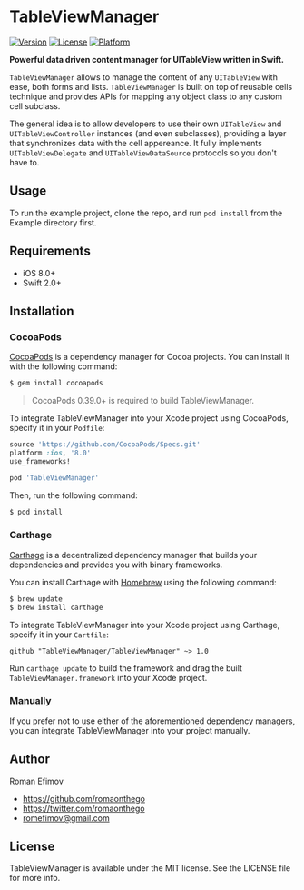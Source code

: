 # TableViewManager

[![Version](https://img.shields.io/cocoapods/v/TableViewManager.svg?style=flat)](http://cocoapods.org/pods/TableViewManager)
[![License](https://img.shields.io/cocoapods/l/TableViewManager.svg?style=flat)](http://cocoapods.org/pods/TableViewManager)
[![Platform](https://img.shields.io/cocoapods/p/TableViewManager.svg?style=flat)](http://cocoapods.org/pods/TableViewManager)

__Powerful data driven content manager for UITableView written in Swift.__

`TableViewManager` allows to manage the content of any `UITableView` with ease, both forms and lists. `TableViewManager` is built on top of reusable cells technique and provides APIs for mapping any object class to any custom cell subclass.

The general idea is to allow developers to use their own `UITableView` and `UITableViewController` instances (and even subclasses), providing a layer that synchronizes data with the cell appereance.
It fully implements `UITableViewDelegate` and `UITableViewDataSource` protocols so you don't have to.

## Usage

To run the example project, clone the repo, and run `pod install` from the Example directory first.

## Requirements
* iOS 8.0+
* Swift 2.0+

## Installation

### CocoaPods

[CocoaPods](http://cocoapods.org) is a dependency manager for Cocoa projects. You can install it with the following command:

```bash
$ gem install cocoapods
```

> CocoaPods 0.39.0+ is required to build TableViewManager.

To integrate TableViewManager into your Xcode project using CocoaPods, specify it in your `Podfile`:

```ruby
source 'https://github.com/CocoaPods/Specs.git'
platform :ios, '8.0'
use_frameworks!

pod 'TableViewManager'
```

Then, run the following command:

```bash
$ pod install
```

### Carthage

[Carthage](https://github.com/Carthage/Carthage) is a decentralized dependency manager that builds your dependencies and provides you with binary frameworks.

You can install Carthage with [Homebrew](http://brew.sh/) using the following command:

```bash
$ brew update
$ brew install carthage
```

To integrate TableViewManager into your Xcode project using Carthage, specify it in your `Cartfile`:

```ogdl
github "TableViewManager/TableViewManager" ~> 1.0
```

Run `carthage update` to build the framework and drag the built `TableViewManager.framework` into your Xcode project.

### Manually

If you prefer not to use either of the aforementioned dependency managers, you can integrate TableViewManager into your project manually.

## Author

Roman Efimov

- https://github.com/romaonthego
- https://twitter.com/romaonthego
- romefimov@gmail.com

## License

TableViewManager is available under the MIT license. See the LICENSE file for more info.
